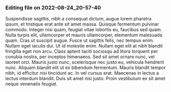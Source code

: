 

### Editing file on 2022-08-24_20-57-40

Suspendisse sagittis, nibh a consequat dictum, augue lorem pharetra ipsum, et tristique erat ante sit amet massa. Quisque fermentum pulvinar commodo. Integer nisi quam, feugiat vitae lobortis eu, faucibus sed quam. Nulla turpis elit, ullamcorper et mauris ullamcorper, elementum malesuada quam. Cras ut suscipit augue. Fusce ut sagittis felis, nec tempus enim. Nullam eget iaculis dui. Ut id molestie enim. Nullam eget elit at nibh blandit fringilla eget non arcu. Class aptent taciti sociosqu ad litora torquent per conubia nostra, per inceptos himenaeos.
Sed sit amet ornare nunc, vel laoreet orci. Mauris justo nunc, scelerisque nec justo eu, vehicula hendrerit nunc. Aliquam blandit elit ut ex bibendum fermentum. Mauris blandit tempor nibh, id efficitur nisi tincidunt ac. In vel cursus erat. Maecenas in lectus a lectus interdum blandit. Duis sit amet nisi justo. Proin vestibulum ex sit amet neque venenatis feugiat.


